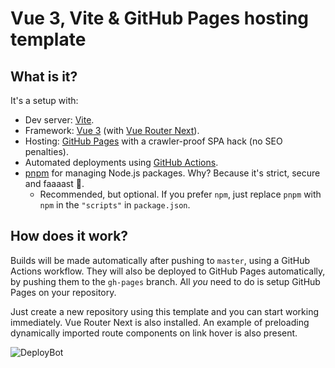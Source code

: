 # Vue 3, Vite & GitHub Pages hosting template
## What is it?
It's a setup with:
- Dev server: [Vite](https://github.com/vitejs/vite).
- Framework: [Vue 3](https://github.com/vuejs/vue-next) (with [Vue Router Next](https://github.com/vuejs/vue-router-next)).
- Hosting: [GitHub Pages](https://pages.github.com/) with a crawler-proof SPA hack (no SEO penalties).
- Automated deployments using [GitHub Actions](https://github.com/features/actions).
- [pnpm](https://github.com/pnpm/pnpm) for managing Node.js packages. Why? Because it's strict, secure and faaaast 🚀.
  - Recommended, but optional. If you prefer `npm`, just replace `pnpm` with `npm` in the `"scripts"` in `package.json`.

## How does it work?
Builds will be made automatically after pushing to `master`, using a GitHub Actions workflow. They will also be deployed to GitHub Pages automatically, by pushing them to the `gh-pages` branch. All _you_ need to do is setup GitHub Pages on your repository.

Just create a new repository using this template and you can start working immediately. Vue Router Next is also installed. An example of preloading dynamically imported route components on link hover is also present.

![DeployBot](https://github.com/anoesj/vite-test/workflows/DeployBot/badge.svg)
